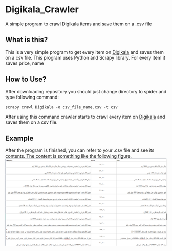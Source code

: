 # Digikala_Crawler
A simple program to crawl Digikala items and save them on a .csv file

## What is this?
This is a very simple program to get every item on [Digikala](https://www.digikala.com) and saves them on a csv file. This program uses Python and Scrapy library. For every item it saves price, name

## How to Use?
After downloading repository you should just change directory to spider and type following command:

```
scrapy crawl Digikala -o csv_file_name.csv -t csv
```
After using this command crawler starts to crawl every item on [Digikala](https://www.digikala.com) and saves them on a csv file.

## Example
After the program is finished, you can refer to your .csv file and see its contents. The content is something like the following figure.
![crawler_example](examples/digikala_crawler.png)


